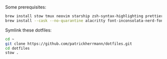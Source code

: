 Some prerequisites:
```zsh
brew install stow tmux neovim starship zsh-syntax-highlighting prettierd stylua node ripgrep
brew install --cask --no-quarantine alacritty font-inconsolata-nerd-font
```

Symlink these dotfiles:
```zsh
cd ~
git clone https://github.com/patrickherrmann/dotfiles.git
cd dotfiles
stow .
```

